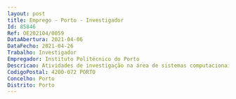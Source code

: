 ```yaml
--- 
layout: post
title: Emprego - Porto - Investigador
Id: 85846
Ref: OE202104/0059
DataAbertura: 2021-04-06
DataFecho: 2021-04-26
Trabalho: Investigador
Empregador: Instituto Politécnico do Porto
Descricao: Atividades de investigação na área de sistemas computacionais de tempo real e sistemas embebidos, com vista à realização de trabalhos de investigação no CISTER – Centro de Investigação em Sistemas Computacionais Embebidos e Tempo Real, do Instituto Superior de Engenharia do Porto (adiante identificado como ISEP).
CodigoPostal: 4200-072 PORTO
Concelho: Porto
Distrito: Porto
--- 
```

